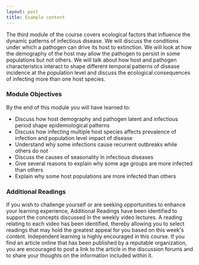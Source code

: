 ```yaml
---
layout: post
title: Example content
---
```



The third module of the course covers ecological factors that influence the dynamic patterns of infectious disease. We will discuss the conditions under which a pathogen can drive its host to extinction. We will look at how the demography of the host may allow the pathogen to persist in some populations but not others. We will talk about how host and pathogen characteristics interact to shape different temporal patterns of disease incidence at the population level and discuss the ecological consequences of infecting more than one host species.

### Module Objectives

By the end of this module you will have learned to:

- Discuss how host demography and pathogen latent and infectious period shape epidemiological patterns
- Discuss how infecting multiple host species affects prevalence of infection and population level impact of disease
- Understand why some infections cause recurrent outbreaks while others do not
- Discuss the causes of seasonality in infectious diseases
- Give several reasons to explain why some age groups are more infected than others
- Explain why some host populations are more infected than others
### Additional Readings
If you wish to challenge yourself or are seeking opportunities to enhance your learning experience, Additional Readings have been identified to support the concepts discussed in the weekly video lectures. A reading relating to each video has been identified, thereby allowing you to select readings that may hold the greatest appeal for you based on this week's content. Independent learning is highly encouraged in this course. If you find an article online that has been published by a reputable organization, you are encouraged to post a link to the article in the discussion forums and to share your thoughts on the information included within it.

